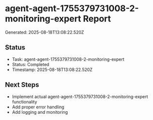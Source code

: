 # agent-agent-1755379731008-2-monitoring-expert Report

Generated: 2025-08-18T13:08:22.520Z

## Status
- Task: agent-agent-1755379731008-2-monitoring-expert
- Status: Completed
- Timestamp: 2025-08-18T13:08:22.520Z

## Next Steps
- Implement actual agent-agent-1755379731008-2-monitoring-expert functionality
- Add proper error handling
- Add logging and monitoring
